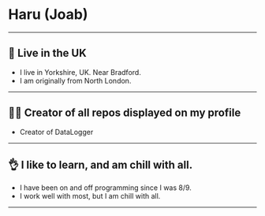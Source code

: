# Haru (Joab)
-----
📍  Live in the UK
-----
- I live in Yorkshire, UK. Near Bradford.
- I am originally from North London.
-----
👨‍🔧  Creator of all repos displayed on my profile
-----
- Creator of DataLogger
-----
👌 I like to learn, and am chill with all.
-----
- I have been on and off programming since I was 8/9.
- I work well with most, but I am chill with all.
-----

